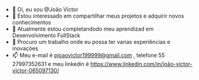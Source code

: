 - 👋 Oi, eu sou @João Victor
- 👀 Estou interessado em compartilhar meus projetos e adquirir novos conhecimentos
- 🌱 Atualmente estou completandodo meu aprendizad em Desenvolvimento FullStack
- 💞️ Procuro um trabalho onde eu possa ter varias experiências e  inovações
- 📫 Meu e-mail é pjoaovictor199999@gmail.com , telefone 55 27997352631 e meu linkedin é https://www.linkedin.com/in/joão-victor-victor-065097130/

<!---
Joaov9620/Joaov9620 is a ✨ special ✨ repository because its `README.md` (this file) appears on your GitHub profile.
You can click the Preview link to take a look at your changes.
--->
